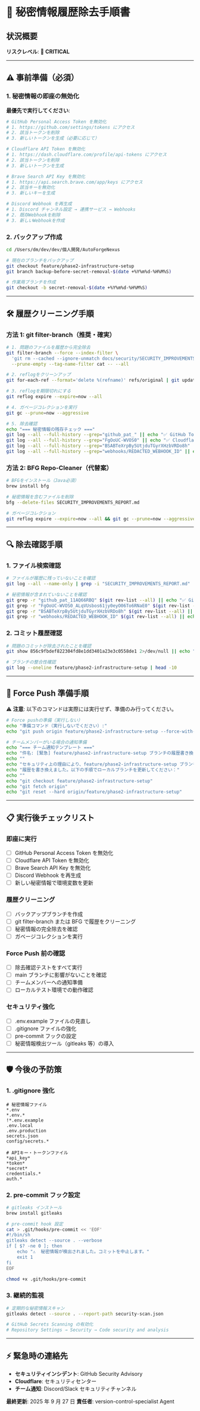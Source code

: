 # 🚨 秘密情報履歴除去手順書

## 状況概要

**リスクレベル**: 🔴 **CRITICAL**

---

## ⚠️ 事前準備（必須）

### 1. 秘密情報の即座の無効化

**最優先で実行してください**:

```bash
# GitHub Personal Access Token を無効化
# 1. https://github.com/settings/tokens にアクセス
# 2. 該当トークンを削除
# 3. 新しいトークンを生成（必要に応じて）

# Cloudflare API Token を無効化
# 1. https://dash.cloudflare.com/profile/api-tokens にアクセス
# 2. 該当トークンを削除
# 3. 新しいトークンを生成

# Brave Search API Key を無効化
# 1. https://api.search.brave.com/app/keys にアクセス
# 2. 該当キーを無効化
# 3. 新しいキーを生成

# Discord Webhook を再生成
# 1. Discord チャンネル設定 → 連携サービス → Webhooks
# 2. 既存Webhookを削除
# 3. 新しいWebhookを作成
```

### 2. バックアップ作成

```bash
cd /Users/dm/dev/dev/個人開発/AutoForgeNexus

# 現在のブランチをバックアップ
git checkout feature/phase2-infrastructure-setup
git branch backup-before-secret-removal-$(date +%Y%m%d-%H%M%S)

# 作業用ブランチを作成
git checkout -b secret-removal-$(date +%Y%m%d-%H%M%S)
```

---

## 🛠️ 履歴クリーニング手順

### 方法 1: git filter-branch（推奨・確実）

```bash
# 1. 問題のファイルを履歴から完全除去
git filter-branch --force --index-filter \
  'git rm --cached --ignore-unmatch docs/security/SECURITY_IMPROVEMENTS_REPORT.md' \
  --prune-empty --tag-name-filter cat -- --all

# 2. reflogをクリーンアップ
git for-each-ref --format='delete %(refname)' refs/original | git update-ref --stdin

# 3. reflogを期限切れにする
git reflog expire --expire=now --all

# 4. ガベージコレクションを実行
git gc --prune=now --aggressive

# 5. 除去確認
echo "=== 秘密情報の残存チェック ==="
git log --all --full-history --grep="github_pat_" || echo "✅ GitHub Token not found"
git log --all --full-history --grep="FgOoUC-WVOS0" || echo "✅ Cloudflare Token not found"
git log --all --full-history --grep="BSABTeXrpBy5UtjduTGyrXHzbVRDo8h" || echo "✅ Brave API Key not found"
git log --all --full-history --grep="webhooks/REDACTED_WEBHOOK_ID" || echo "✅ Discord Webhook not found"
```

### 方法 2: BFG Repo-Cleaner（代替案）

```bash
# BFGをインストール（Java必須）
brew install bfg

# 秘密情報を含むファイルを削除
bfg --delete-files SECURITY_IMPROVEMENTS_REPORT.md

# ガベージコレクション
git reflog expire --expire=now --all && git gc --prune=now --aggressive
```

---

## 🔍 除去確認手順

### 1. ファイル検索確認

```bash
# ファイルが履歴に残っていないことを確認
git log --all --name-only | grep -i "SECURITY_IMPROVEMENTS_REPORT.md" || echo "✅ File not found in history"

# 秘密情報が含まれていないことを確認
git grep -r "github_pat_11AQ66RBQ" $(git rev-list --all) || echo "✅ GitHub Token removed"
git grep -r "FgOoUC-WVOS0_ALqVUsbos61jy0eyO06To6RNaE0" $(git rev-list --all) || echo "✅ Cloudflare Token removed"
git grep -r "BSABTeXrpBy5UtjduTGyrXHzbVRDo8h" $(git rev-list --all) || echo "✅ Brave API Key removed"
git grep -r "webhooks/REDACTED_WEBHOOK_ID" $(git rev-list --all) || echo "✅ Discord Webhook removed"
```

### 2. コミット履歴確認

```bash
# 問題のコミットが除去されたことを確認
git show 856c9fbdef822304fd8e1dd3401a23e3c0558de1 2>/dev/null || echo "✅ Problematic commit removed"

# ブランチの整合性確認
git log --oneline feature/phase2-infrastructure-setup | head -10
```

---

## 🚀 Force Push 準備手順

⚠️ **注意**: 以下のコマンドは実際には実行せず、準備のみ行ってください。

```bash
# Force pushの準備（実行しない）
echo "準備コマンド（実行しないでください）:"
echo "git push origin feature/phase2-infrastructure-setup --force-with-lease"

# チームメンバーがいる場合の通知準備
echo "=== チーム通知テンプレート ==="
echo "件名: [緊急] feature/phase2-infrastructure-setup ブランチの履歴書き換えについて"
echo ""
echo "セキュリティ上の理由により、feature/phase2-infrastructure-setup ブランチの"
echo "履歴を書き換えました。以下の手順でローカルブランチを更新してください："
echo ""
echo "git checkout feature/phase2-infrastructure-setup"
echo "git fetch origin"
echo "git reset --hard origin/feature/phase2-infrastructure-setup"
```

---

## 📋 実行後チェックリスト

### 即座に実行

- [ ] GitHub Personal Access Token を無効化
- [ ] Cloudflare API Token を無効化
- [ ] Brave Search API Key を無効化
- [ ] Discord Webhook を再生成
- [ ] 新しい秘密情報で環境変数を更新

### 履歴クリーニング

- [ ] バックアップブランチを作成
- [ ] git filter-branch または BFG で履歴をクリーニング
- [ ] 秘密情報の完全除去を確認
- [ ] ガベージコレクションを実行

### Force Push 前の確認

- [ ] 除去確認テストをすべて実行
- [ ] main ブランチに影響がないことを確認
- [ ] チームメンバーへの通知準備
- [ ] ローカルテスト環境での動作確認

### セキュリティ強化

- [ ] .env.example ファイルの見直し
- [ ] .gitignore ファイルの強化
- [ ] pre-commit フックの設定
- [ ] 秘密情報検出ツール（gitleaks 等）の導入

---

## 🛡️ 今後の予防策

### 1. .gitignore 強化

```gitignore
# 秘密情報ファイル
*.env
*.env.*
!*.env.example
.env.local
.env.production
secrets.json
config/secrets.*

# APIキー・トークンファイル
*api_key*
*token*
*secret*
credentials.*
auth.*
```

### 2. pre-commit フック設定

```bash
# gitleaks インストール
brew install gitleaks

# pre-commit hook 設定
cat > .git/hooks/pre-commit << 'EOF'
#!/bin/sh
gitleaks detect --source . --verbose
if [ $? -ne 0 ]; then
    echo "⚠️  秘密情報が検出されました。コミットを中止します。"
    exit 1
fi
EOF

chmod +x .git/hooks/pre-commit
```

### 3. 継続的監視

```bash
# 定期的な秘密情報スキャン
gitleaks detect --source . --report-path security-scan.json

# GitHub Secrets Scanning の有効化
# Repository Settings → Security → Code security and analysis
```

---

## ⚡ 緊急時の連絡先

- **セキュリティインシデント**: GitHub Security Advisory
- **Cloudflare**: セキュリティセンター
- **チーム通知**: Discord/Slack セキュリティチャンネル

**最終更新**: 2025 年 9 月 27 日 **責任者**: version-control-specialist Agent
